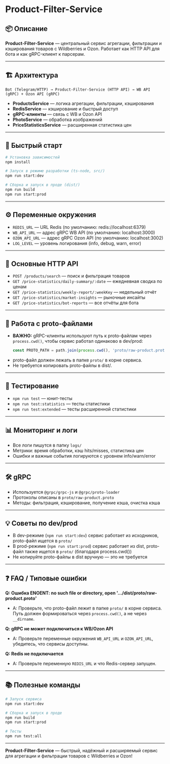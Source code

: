 # Product-Filter-Service

## 📦 Описание

**Product-Filter-Service** — центральный сервис агрегации, фильтрации и кэширования товаров с Wildberries и Ozon. Работает как HTTP API для бота и как gRPC-клиент к парсерам.

---

## 🏗️ Архитектура

```
Bot (Telegram/HTTP) → Product-Filter-Service (HTTP API) → WB API (gRPC) + Ozon API (gRPC)
```
- **ProductsService** — логика агрегации, фильтрации, кэширования
- **RedisService** — кэширование и быстрый доступ
- **gRPC-клиенты** — связь с WB и Ozon API
- **PhotoService** — обработка изображений
- **PriceStatisticsService** — расширенная статистика цен

---

## 🚀 Быстрый старт

```bash
# Установка зависимостей
npm install

# Запуск в режиме разработки (ts-node, src/)
npm run start:dev

# Сборка и запуск в проде (dist/)
npm run build
npm run start:prod
```

---

## ⚙️ Переменные окружения

- `REDIS_URL` — URL Redis (по умолчанию: redis://localhost:6379)
- `WB_API_URL` — адрес gRPC WB API (по умолчанию: localhost:3000)
- `OZON_API_URL` — адрес gRPC Ozon API (по умолчанию: localhost:3002)
- `LOG_LEVEL` — уровень логирования (info, debug, warn, error)

---

## 📡 Основные HTTP API

- `POST /products/search` — поиск и фильтрация товаров
- `GET /price-statistics/daily-summary/:date` — ежедневная сводка по ценам
- `GET /price-statistics/weekly-report/:weekKey` — недельный отчёт
- `GET /price-statistics/market-insights` — рыночные инсайты
- `GET /price-statistics/bot-reports` — все отчёты для бота

---

## 🧩 Работа с proto-файлами

- **ВАЖНО:** gRPC-клиенты используют путь к proto-файлам через `process.cwd()`, чтобы сервис работал одинаково в dev/prod:
  ```js
  const PROTO_PATH = path.join(process.cwd(), 'proto/raw-product.proto');
  ```
- proto-файл должен лежать в папке `proto/` в корне сервиса.
- Не требуется копировать proto-файлы в dist/.

---

## 🧪 Тестирование

- `npm run test` — юнит-тесты
- `npm run test:statistics` — тесты статистики
- `npm run test:extended` — тесты расширенной статистики

---

## 📊 Мониторинг и логи

- Все логи пишутся в папку `logs/`
- Метрики: время обработки, кэш hits/misses, статистика цен
- Ошибки и важные события логируются с уровнем info/warn/error

---

## 🛠️ gRPC

- Используется `@grpc/grpc-js` и `@grpc/proto-loader`
- Протоколы описаны в `proto/raw-product.proto`
- Методы: фильтрация, кэширование, получение кэша, очистка кэша

---

## 💡 Советы по dev/prod

- В dev-режиме (`npm run start:dev`) сервис работает из исходников, proto-файл ищется в `proto/`
- В prod-режиме (`npm run start:prod`) сервис работает из dist, proto-файл также ищется в `proto/` (благодаря process.cwd())
- Не копируйте proto-файлы в dist вручную — это не требуется

---

## ❓ FAQ / Типовые ошибки

**Q: Ошибка ENOENT: no such file or directory, open '.../dist/proto/raw-product.proto'**
- A: Проверьте, что proto-файл лежит в папке `proto/` в корне сервиса. Путь должен формироваться через `process.cwd()`, а не через `__dirname`.

**Q: gRPC не может подключиться к WB/Ozon API**
- A: Проверьте переменные окружения `WB_API_URL` и `OZON_API_URL`, убедитесь, что сервисы доступны.

**Q: Redis не подключается**
- A: Проверьте переменную `REDIS_URL` и что Redis-сервер запущен.

---

## 📚 Полезные команды

```bash
# Запуск сервиса
npm run start:dev

# Сборка и запуск в проде
npm run build
npm run start:prod

# Тесты
npm run test:all
```

---

**Product-Filter-Service** — быстрый, надёжный и расширяемый сервис для агрегации и фильтрации товаров с Wildberries и Ozon!
